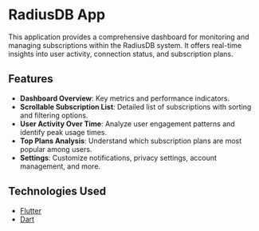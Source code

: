 # RadiusDB App

This application provides a comprehensive dashboard for monitoring and managing subscriptions within the RadiusDB system. It offers real-time insights into user activity, connection status, and subscription plans.

## Features

- **Dashboard Overview**: Key metrics and performance indicators.
- **Scrollable Subscription List**: Detailed list of subscriptions with sorting and filtering options.
- **User Activity Over Time**: Analyze user engagement patterns and identify peak usage times.
- **Top Plans Analysis**: Understand which subscription plans are most popular among users.
- **Settings**: Customize notifications, privacy settings, account management, and more.

## Technologies Used

- [Flutter](https://flutter.dev/)
- [Dart](https://dart.dev/)



